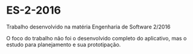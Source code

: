 # ES-2-2016
Trabalho desenvolvido na matéria Engenharia de Software 2/2016

O foco do trabalho não foi o desenvolvido completo do aplicativo, mas o estudo para planejamento e sua prototipação.